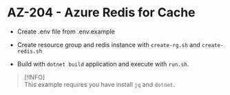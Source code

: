 # AZ-204 - Azure Redis for Cache

- Create .env file from .env.example

- Create resource group and redis instance with `create-rg.sh` and `create-redis.sh`

- Build with `dotnet build` application and execute with `run.sh`.

> [!INFO]  
> This example requires you have install `jq` and `dotnet`.
